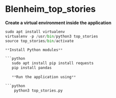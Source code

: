 # Blenheim_top_stories
**Create a virtual environment inside the application**

```python
sudo apt install virtualenv  
virtualenv -p /usr/bin/python3 top_stories  
source top_stories/bin/activate

**Install Python modules**  

```python
   sudo apt install pip install requests 
   pip install pandas
   
   **Run the application using**  

```python
    python3 top_stories.py
